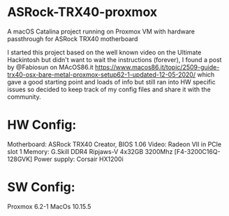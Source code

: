 # ASRock-TRX40-proxmox
A macOS Catalina project running on Proxmox VM with hardware passthrough for ASRock TRX40 motherboard

I started this project based on the well known video on the Ultimate Hackintosh but didn't want to wait the instructions (forever), I found a post by @Fabiosun on MAcOS86.it https://www.macos86.it/topic/2509-guide-trx40-osx-bare-metal-proxmox-setup62-1-updated-12-05-2020/ which gave a good starting point and loads of info but still ran into HW specific issues so decided to keep track of my config files and share it with the community.

# HW Config:
Motherboard:		ASRock TRX40 Creator, BIOS 1.06
Video:			Radeon VII in PCIe slot 1
Memory:		G.Skill DDR4 Ripjaws-V 4x32GB 3200Mhz [F4-3200C16Q-128GVK]
Power supply:		Corsair HX1200i

# SW Config:
Proxmox 6.2-1
MacOs 10.15.5
